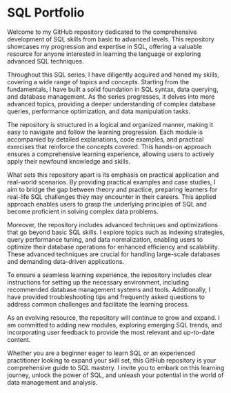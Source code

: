 # SQL Portfolio
Welcome to my GitHub repository dedicated to the comprehensive development of SQL skills from basic to advanced levels. This repository showcases my progression and expertise in SQL, offering a valuable resource for anyone interested in learning the language or exploring advanced SQL techniques.

Throughout this SQL series, I have diligently acquired and honed my skills, covering a wide range of topics and concepts. Starting from the fundamentals, I have built a solid foundation in SQL syntax, data querying, and database management. As the series progresses, it delves into more advanced topics, providing a deeper understanding of complex database queries, performance optimization, and data manipulation tasks.

The repository is structured in a logical and organized manner, making it easy to navigate and follow the learning progression. Each module is accompanied by detailed explanations, code examples, and practical exercises that reinforce the concepts covered. This hands-on approach ensures a comprehensive learning experience, allowing users to actively apply their newfound knowledge and skills.

What sets this repository apart is its emphasis on practical application and real-world scenarios. By providing practical examples and case studies, I aim to bridge the gap between theory and practice, preparing learners for real-life SQL challenges they may encounter in their careers. This applied approach enables users to grasp the underlying principles of SQL and become proficient in solving complex data problems.

Moreover, the repository includes advanced techniques and optimizations that go beyond basic SQL skills. I explore topics such as indexing strategies, query performance tuning, and data normalization, enabling users to optimize their database operations for enhanced efficiency and scalability. These advanced techniques are crucial for handling large-scale databases and demanding data-driven applications.

To ensure a seamless learning experience, the repository includes clear instructions for setting up the necessary environment, including recommended database management systems and tools. Additionally, I have provided troubleshooting tips and frequently asked questions to address common challenges and facilitate the learning process.

As an evolving resource, the repository will continue to grow and expand. I am committed to adding new modules, exploring emerging SQL trends, and incorporating user feedback to provide the most relevant and up-to-date content.

Whether you are a beginner eager to learn SQL or an experienced practitioner looking to expand your skill set, this GitHub repository is your comprehensive guide to SQL mastery. I invite you to embark on this learning journey, unlock the power of SQL, and unleash your potential in the world of data management and analysis.
